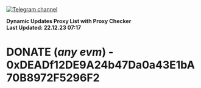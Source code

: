[![Telegram channel](https://img.shields.io/endpoint?url=https://runkit.io/damiankrawczyk/telegram-badge/branches/master?url=https://t.me/n4z4v0d)](https://t.me/n4z4v0d) 

**Dynamic Updates Proxy List with Proxy Checker**  
**Last Updated: 22.12.23 07:17**

# DONATE (_any evm_) - 0xDEADf12DE9A24b47Da0a43E1bA70B8972F5296F2
